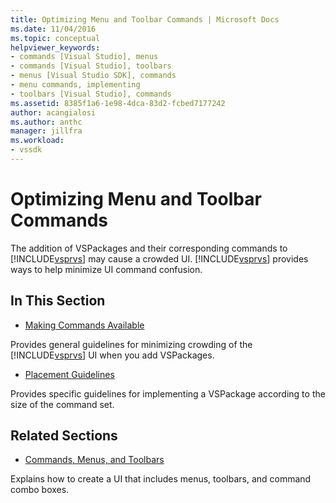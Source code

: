 ```yaml
---
title: Optimizing Menu and Toolbar Commands | Microsoft Docs
ms.date: 11/04/2016
ms.topic: conceptual
helpviewer_keywords:
- commands [Visual Studio], menus
- commands [Visual Studio], toolbars
- menus [Visual Studio SDK], commands
- menu commands, implementing
- toolbars [Visual Studio], commands
ms.assetid: 8385f1a6-1e98-4dca-83d2-fcbed7177242
author: acangialosi
ms.author: anthc
manager: jillfra
ms.workload:
- vssdk
---
```

# Optimizing Menu and Toolbar Commands
The addition of VSPackages and their corresponding commands to [!INCLUDE[vsprvs](../../code-quality/includes/vsprvs_md.md)] may cause a crowded UI. [!INCLUDE[vsprvs](../../code-quality/includes/vsprvs_md.md)] provides ways to help minimize UI command confusion.

## In This Section
- [Making Commands Available](../../extensibility/internals/making-commands-available.md)

 Provides general guidelines for minimizing crowding of the [!INCLUDE[vsprvs](../../code-quality/includes/vsprvs_md.md)] UI when you add VSPackages.

- [Placement Guidelines](../../extensibility/internals/command-placement-guidelines.md)

 Provides specific guidelines for implementing a VSPackage according to the size of the command set.

## Related Sections
- [Commands, Menus, and Toolbars](../../extensibility/internals/commands-menus-and-toolbars.md)

 Explains how to create a UI that includes menus, toolbars, and command combo boxes.
